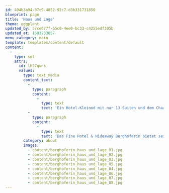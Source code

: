 ```yaml
---
id: 404b3a94-87c9-4852-92c7-d3b331731850
blueprint: page
title: 'Haus und Lage'
theme: eggplant
updated_by: 57ce677f-65c0-4ee0-bc33-c4255edf305b
updated_at: 1683233857
menu_category: main
template: templates/content/default
content:
  -
    type: set
    attrs:
      id: lh57qwnk
      values:
        type: text_media
        content_text:
          -
            type: paragraph
            content:
              -
                type: text
                text: 'Ein Hotel-Kleinod mit nur 13 Suiten und dem Charme eines leidenschaftlich kuratierten Privatanwesens. Malerisch gelegen auf 1500 m in Südtirols hohem Südosten, in herrlich hügelig-bergiger Wald- und Wiesenlandschaft am Fuße des ungleichen Zwillingspaars Weiß- und Schwarzhorn, dem Süden zugewandt mit weitem Blick auf ein eindrückliches Bergpanorama, fernab der Geräuschkulisse des urbanen Lebens.'
          -
            type: paragraph
            content:
              -
                type: text
                text: 'Das Fine Hotel & Hideaway Berghoferin bietet seinen Gästen ein mit hohem Anspruch an Ästhetik und Qualität gestaltetes Haus, das mit viel Bemühen um die es beheimatende Landschaft, ihre Historie und Werte umgebaut und mit bewusstem Blick für die besonderen Dinge ausgestattet wurde. Dabei versteht es sich sowohl als ein Ort des Savoir-vivre, der das Versprechen von Genuss und Begegnung in kulturaffinem, mondänem Ambiente birgt, als auch als Refugium der Ruhe und Entschleunigung für Gäste, die Erholung suchen und vielfältige Möglichkeiten zu einem wahren Naturerleben schätzen. Berghoferin ist gleichermaßen Fine Hotel & Hideaway.'
        category: about
        images:
          - content/berghoferin_haus_und_lage_01.jpg
          - content/berghoferin_haus_und_lage_02.jpg
          - content/berghoferin_haus_und_lage_03.jpg
          - content/berghoferin_haus_und_lage_05.jpg
          - content/berghoferin_haus_und_lage_04.jpg
          - content/berghoferin_haus_und_lage_06.jpg
          - content/berghoferin_haus_und_lage_07.jpg
          - content/berghoferin_haus_und_lage_08.jpg
---
```

